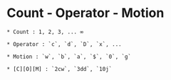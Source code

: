 


# Count - Operator - Motion

    * Count : 1, 2, 3, ... ∞

    * Operator : `c`, `d`, `D`, `x`, ...

    * Motion : `w`, `b`, `a`, `$`, `0`, `g`

    * [C][O][M] : `2cw`, `3dd`, `10j` 

